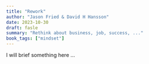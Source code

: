 ```yaml
---
title: "Rework"
author: "Jason Fried & David H Hansson"
date: 2023-10-30
draft: fasle
summary: "Rethink about business, job, success, ..."
book_tags: ["mindset"]
---
```

I will brief something here ... 